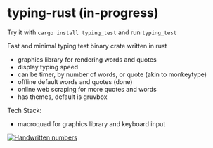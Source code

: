# typing-rust (in-progress)

Try it with `cargo install typing_test` and run `typing_test`

Fast and minimal typing test binary crate written in rust
- graphics library for rendering words and quotes
- display typing speed
- can be timer, by number of words, or quote (akin to monkeytype)
- offline default words and quotes (done)
- online web scraping for more quotes and words
- has themes, default is gruvbox

Tech Stack:
- macroquad for graphics library and keyboard input


[![Handwritten numbers](https://img.youtube.com/vi/9dQt7AX20_4/0.jpg)](https://youtu.be/9dQt7AX20_4 )
